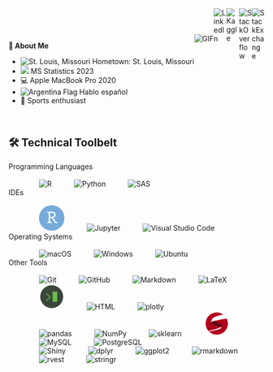 <a href="https://stackexchange.com/users/18102057/mrmorgan17">
  <img align="right" alt="StackExchange" width="25" src="https://cdn4.iconfinder.com/data/icons/logos-and-brands/512/317_Stack_Exchange_logo-512.png" />
</a>
<a href="https://stackoverflow.com/users/13159772/mrmorgan17?tab=profile">
  <img align="right" alt="StackOverflow" width="25" src="https://www.vectorlogo.zone/logos/stackoverflow/stackoverflow-icon.svg" />
</a>
<a href="https://www.kaggle.com/matt4byu">
  <img align="right" alt="Kaggle" width="25" src="https://www.vectorlogo.zone/logos/kaggle/kaggle-icon.svg" />
</a>
<a href="https://www.linkedin.com/in/matthewryanmorgan/">
  <img align="right" alt="LinkedIn" width="25" src="https://raw.githubusercontent.com/peterthehan/peterthehan/master/assets/linkedin.svg" />
</a>

<br/>
<br/>
<br/>

<a target="_blank">
  <img align="right" alt="GIF" src='https://media.giphy.com/media/xTiIzJSKB4l7xTouE8/giphy.gif'>
</a>

**📖 About Me**
  - <img alt="St. Louis, Missouri" height="15" src="https://upload.wikimedia.org/wikipedia/commons/b/b8/Flag_of_St._Louis%2C_Missouri.svg"> Hometown: St. Louis, Missouri
  - <a href="https://www.byu.edu"><img height="20" src="https://upload.wikimedia.org/wikipedia/commons/9/95/BYU_Cougars_logo.svg"></a> MS Statistics 2023
  - 💻 Apple MacBook Pro 2020
  - <img alt="Argentina Flag" height="15" src="https://upload.wikimedia.org/wikipedia/commons/1/1a/Flag_of_Argentina.svg"> Hablo español
  - 🏀 Sports enthusiast
  
</br>

<h2>
  🛠 Technical Toolbelt
</h2> 

<dl>
  <dt>
    Programming Languages
  </dt>
  </br>
  <dd>
    <img height="50" hspace="20" alt="R" src="https://www.vectorlogo.zone/logos/r-project/r-project-icon.svg"> 
    <img height="50" hspace="20" alt="Python" src="https://www.vectorlogo.zone/logos/python/python-icon.svg"> 
    <img height="50"  hspace="20" alt="SAS" src="https://www.vectorlogo.zone/logos/sas/sas-icon.svg">
  </dd>
  <dt>
    IDEs
  </dt>
  </br>
  <dd>
    <img height="50" hspace="20" alt="RStudio" src="https://github.com/devicons/devicon/blob/master/icons/rstudio/rstudio-original.svg"> 
    <img height="50" hspace="20" alt="Jupyter" src="https://logos-download.com/wp-content/uploads/2021/01/Jupyter_Logo.png"> 
    <img height="50" hspace="20" alt="Visual Studio Code" src="https://upload.wikimedia.org/wikipedia/commons/9/9a/Visual_Studio_Code_1.35_icon.svg">
  </dd>
  <dt>
    Operating Systems
  </dt>
  </br>
  <dd>
    <img height="50" hspace="20" alt="macOS" src="https://upload.wikimedia.org/wikipedia/commons/2/22/MacOS_logo_%282017%29.svg"> 
    <img height="50" hspace="20" alt="Windows" src="https://github.com/leungwensen/svg-icon/blob/master/dist/svg/logos/microsoft-windows.svg"> 
    <img height="50" hspace="20" alt="Ubuntu" src="https://www.vectorlogo.zone/logos/ubuntu/ubuntu-icon.svg">
  </dd>
  <dt>
    Other Tools
  </dt>
  </br>
  <dd>
    <img height="50" hspace="20" alt="Git" src="https://www.vectorlogo.zone/logos/git-scm/git-scm-icon.svg"> 
    <img height="50" hspace="20" alt="GitHub" src="https://github.com/detain/svg-logos/blob/master/svg/github-icon-1.svg">
    <img height="50" hspace="20" alt="Markdown" src="https://github.com/detain/svg-logos/blob/master/svg/markdown.svg">
    <img height="50" hspace="20" alt="LaTeX" src="https://upload.wikimedia.org/wikipedia/commons/4/45/LaTeX_project_logo_bird.svg">
    <img height="50" hspace="20" alt="iTerm2" src="https://github.com/steverichey/DockIcons/blob/master/icons/iterm2.svg">
    <img height="50" hspace="20" alt="HTML" src="https://www.vectorlogo.zone/logos/w3_html5/w3_html5-icon.svg">
    <img height="50" hspace="20" alt="plotly" src="https://www.vectorlogo.zone/logos/plot_ly/plot_ly-official.svg">
  </dd>
  <dd>  
    <img height="50" hspace="20" alt="pandas" src="https://github.com/valohai/ml-logos/blob/master/pandas.svg">
    <img height="50" hspace="20" alt="NumPy" src="https://github.com/gilbarbara/logos/blob/master/logos/numpy.svg">
    <img height="50" hspace="20" alt="sklearn" src="https://upload.wikimedia.org/wikipedia/commons/0/05/Scikit_learn_logo_small.svg">
    <img height="50" hspace="20" alt="Stan" src="https://github.com/vscode-icons/vscode-icons/blob/master/icons/file_type_stan.svg">
    <img height="50" hspace="20" alt="MySQL" src="https://www.vectorlogo.zone/logos/mysql/mysql-official.svg">
    <img height="50" hspace="20" alt="PostgreSQL" src="https://www.vectorlogo.zone/logos/postgresql/postgresql-vertical.svg">
  </dd>
  <dd>
    <img height="50" hspace="20" alt="Shiny" src="https://github.com/maxogden/hexbin/blob/gh-pages/vector/shiny.svg">
    <img height="50" hspace="20" alt="dplyr" src="https://github.com/maxogden/hexbin/blob/gh-pages/vector/dplyr.svg">
    <img height="50" hspace="20" alt="ggplot2" src="https://github.com/maxogden/hexbin/blob/gh-pages/vector/ggplot2.svg">
    <img height="50" hspace="20" alt="rmarkdown" src="https://github.com/maxogden/hexbin/blob/gh-pages/vector/rmarkdown.svg">
    <img height="50" hspace="20" alt="rvest" src="https://github.com/maxogden/hexbin/blob/gh-pages/vector/rvest.svg">
    <img height="50" hspace="20" alt="stringr" src="https://github.com/maxogden/hexbin/blob/gh-pages/vector/stringr.svg">
  </dd>
</dl>
